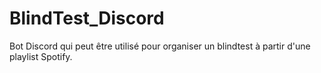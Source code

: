 # BlindTest_Discord
Bot Discord qui peut être utilisé pour organiser un blindtest à partir d'une playlist Spotify.

